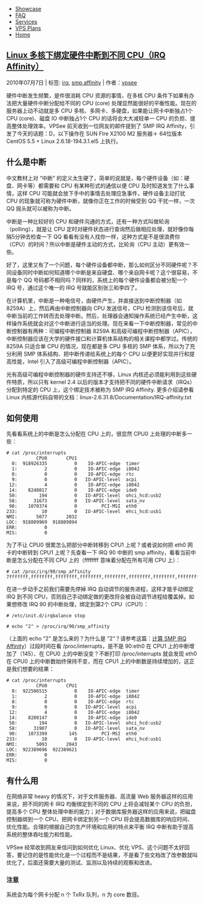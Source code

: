 - [Showcase](https://www.vpsee.com/showcase/)
- [FAQ](https://www.vpsee.com/faq/)
- [Services](https://www.vpsee.com/services/)
- [VPS Plans](https://www.vpsee.com/vps-plans/)
- [Home](https://www.vpsee.com/)

## [Linux 多核下绑定硬件中断到不同 CPU（IRQ Affinity）](https://www.vpsee.com/2010/07/load-balancing-with-irq-smp-affinity/)

2010年07月7日 | 标签: [irq](https://www.vpsee.com/tag/irq/), [smp affinity](https://www.vpsee.com/tag/smp-affinity/) | 作者：[vpsee](https://www.vpsee.com/author/admin/)

硬件中断发生频繁，是件很消耗 CPU 资源的事情，在多核 CPU 条件下如果有办法把大量硬件中断分配给不同的 CPU (core) 处理显然能很好的平衡性能。现在的服务器上动不动就是多 CPU 多核、多网卡、多硬盘，如果能让网卡中断独占1个 CPU (core)、磁盘 IO 中断独占1个 CPU 的话将会大大减轻单一 CPU 的负担、提高整体处理效率。VPSee 前天收到一位网友的邮件提到了 SMP IRQ Affinity，引发了今天的话题：D，以下操作在 SUN FIre X2100 M2 服务器＋ 64位版本 CentOS 5.5 + Linux 2.6.18-194.3.1.el5 上执行。

## 什么是中断

中文教材上对 “中断” 的定义太生硬了，简单的说就是，每个硬件设备（如：硬盘、网卡等）都需要和 CPU 有某种形式的通信以便 CPU 及时知道发生了什么事情，这样 CPU 可能就会放下手中的事情去处理应急事件，硬件设备主动打扰 CPU 的现象就可称为硬件中断，就像你正在工作的时候受到 QQ 干扰一样，一次 QQ 摇头就可以被称为中断。

中断是一种比较好的 CPU 和硬件沟通的方式，还有一种方式叫做轮询（polling），就是让 CPU 定时对硬件状态进行查询然后做相应处理，就好像你每隔5分钟去检查一下 QQ 看看有没有人找你一样，这种方式是不是很浪费你（CPU）的时间？所以中断是硬件主动的方式，比轮询（CPU 主动）更有效一些。

好了，这里又有了一个问题，每个硬件设备都中断，那么如何区分不同硬件呢？不同设备同时中断如何知道哪个中断是来自硬盘、哪个来自网卡呢？这个很容易，不是每个 QQ 号码都不相同吗？同样的，系统上的每个硬件设备都会被分配一个 IRQ 号，通过这个唯一的 IRQ 号就能区别张三和李四了。

在计算机里，中断是一种电信号，由硬件产生，并直接送到中断控制器（如 8259A）上，然后再由中断控制器向 CPU 发送信号，CPU 检测到该信号后，就中断当前的工作转而去处理中断。然后，处理器会通知操作系统已经产生中断，这样操作系统就会对这个中断进行适当的处理。现在来看一下中断控制器，常见的中断控制器有两种：可编程中断控制器 8259A 和高级可编程中断控制器（APIC），中断控制器应该在大学的硬件接口和计算机体系结构的相关课程中都学过。传统的 8259A 只适合单 CPU 的情况，现在都是多 CPU 多核的 SMP 体系，所以为了充分利用 SMP 体系结构、把中断传递给系统上的每个 CPU 以便更好实现并行和提高性能，Intel 引入了高级可编程中断控制器（APIC）。

光有高级可编程中断控制器的硬件支持还不够，Linux 内核还必须能利用到这些硬件特质，所以只有 kernel 2.4 以后的版本才支持把不同的硬件中断请求（IRQs）分配到特定的 CPU 上，这个绑定技术被称为 SMP IRQ Affinity. 更多介绍请参看 Linux 内核源代码自带的文档：linux-2.6.31.8/Documentation/IRQ-affinity.txt

## 如何使用

先看看系统上的中断是怎么分配在 CPU 上的，很显然 CPU0 上处理的中断多一些：

```
# cat /proc/interrupts 
           CPU0       CPU1       
  0:  918926335          0    IO-APIC-edge  timer
  1:          2          0    IO-APIC-edge  i8042
  8:          0          0    IO-APIC-edge  rtc
  9:          0          0   IO-APIC-level  acpi
 12:          4          0    IO-APIC-edge  i8042
 14:    8248017          0    IO-APIC-edge  ide0
 50:        194          0   IO-APIC-level  ohci_hcd:usb2
 58:      31673          0   IO-APIC-level  sata_nv
 90:    1070374          0         PCI-MSI  eth0
233:         10          0   IO-APIC-level  ehci_hcd:usb1
NMI:       5077       2032 
LOC:  918809969  918809894 
ERR:          0
MIS:          0

```

为了不让 CPU0 很累怎么把部分中断转移到 CPU1 上呢？或者说如何把 eth0 网卡的中断转到 CPU1 上呢？先查看一下 IRQ 90 中断的 smp affinity，看看当前中断是怎么分配在不同 CPU 上的（ffffffff 意味着分配在所有可用 CPU 上）：

```
# cat /proc/irq/90/smp_affinity 
7fffffff,ffffffff,ffffffff,ffffffff,ffffffff,ffffffff,ffffffff,ffffffff

```

在进一步动手之前我们需要先停掉 IRQ 自动调节的服务进程，这样才能手动绑定 IRQ 到不同 CPU，否则自己手动绑定做的更改将会被自动调节进程给覆盖掉。如果想修改 IRQ 90 的中断处理，绑定到第2个 CPU（CPU1）：

```
# /etc/init.d/irqbalance stop

# echo "2" > /proc/irq/90/smp_affinity

```

（上面的 echo “2” 是怎么来的？为什么是 ”2“？请参考这篇：[计算 SMP IRQ Affinity](https://www.vpsee.com/2010/07/smp-irq-affinity/)）过段时间在看 /proc/interrupts，是不是 90:eth0 在 CPU1 上的中断增加了（145）、在 CPU0 上的中断没变？不断打印 /proc/interrupts 就会发现 eth0 在 CPU0 上的中断数始终保持不变，而在 CPU1 上的中断数是持续增加的，这正是我们想要的结果：

```
# cat /proc/interrupts 
           CPU0       CPU1       
  0:  922506515          0    IO-APIC-edge  timer
  1:          2          0    IO-APIC-edge  i8042
  8:          0          0    IO-APIC-edge  rtc
  9:          0          0   IO-APIC-level  acpi
 12:          4          0    IO-APIC-edge  i8042
 14:    8280147          0    IO-APIC-edge  ide0
 50:        194          0   IO-APIC-level  ohci_hcd:usb2
 58:      31907          0   IO-APIC-level  sata_nv
 90:    1073399        145         PCI-MSI  eth0
233:         10          0   IO-APIC-level  ehci_hcd:usb1
NMI:       5093       2043 
LOC:  922389696  922389621 
ERR:          0
MIS:          0

```

## 有什么用

在网络非常 heavy 的情况下，对于文件服务器、高流量 Web 服务器这样的应用来说，把不同的网卡 IRQ 均衡绑定到不同的 CPU 上将会减轻某个 CPU 的负担，提高多个 CPU 整体处理中断的能力；对于数据库服务器这样的应用来说，把磁盘控制器绑到一个 CPU、把网卡绑定到另一个 CPU 将会提高数据库的响应时间、优化性能。合理的根据自己的生产环境和应用的特点来平衡 IRQ 中断有助于提高系统的整体吞吐能力和性能。

VPSee 经常收到网友来信问到如何优化 Linux、优化 VPS、这个问题不太好回答，要记住的是性能优化是一个过程而不是结果，不是看了些文档改了改参数就叫优化了，后面还需要大量的测试、监测以及持续的观察和改进。



### 注意

系统会为每个网卡分配 n 个 TxRx 队列，n 为 core 数目。